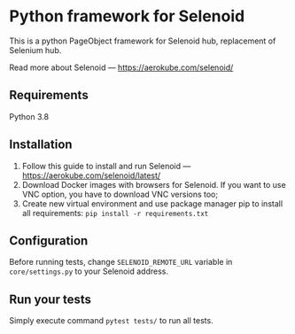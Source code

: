 # Python framework for Selenoid
This is a python PageObject framework for Selenoid hub, replacement of Selenium hub. 

Read more about Selenoid — https://aerokube.com/selenoid/
## Requirements
Python 3.8
## Installation
1. Follow this guide to install and run Selenoid — https://aerokube.com/selenoid/latest/
2. Download Docker images with browsers for Selenoid. If you want to use VNC option, you have to download VNC versions too;
3. Create new virtual environment and use package manager pip to install all requirements: ```pip install -r requirements.txt```
## Configuration
Before running tests, change `SELENOID_REMOTE_URL` variable in `core/settings.py` to your Selenoid address.
## Run your tests
Simply execute command `pytest tests/` to run all tests.
